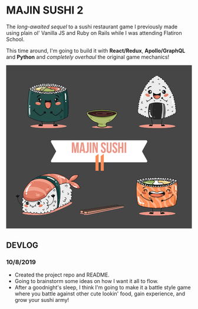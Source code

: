 # MAJIN SUSHI 2
The *long-awaited sequel* to a sushi restaurant game I previously made using plain ol' Vanilla JS and Ruby on Rails while I was attending Flatiron School.

This time around, I'm going to build it with **React/Redux**, **Apollo/GraphQL** and **Python** and *completely overhaul* the original game mechanics!

![](/majinsushi2.jpg)

## DEVLOG
### 10/8/2019
- Created the project repo and README. 
- Going to brainstorm some ideas on how I want it all to flow.
- After a goodnight's sleep, I think I'm going to make it a battle style game where you battle against other cute lookin' food, gain experience, and grow your sushi army!